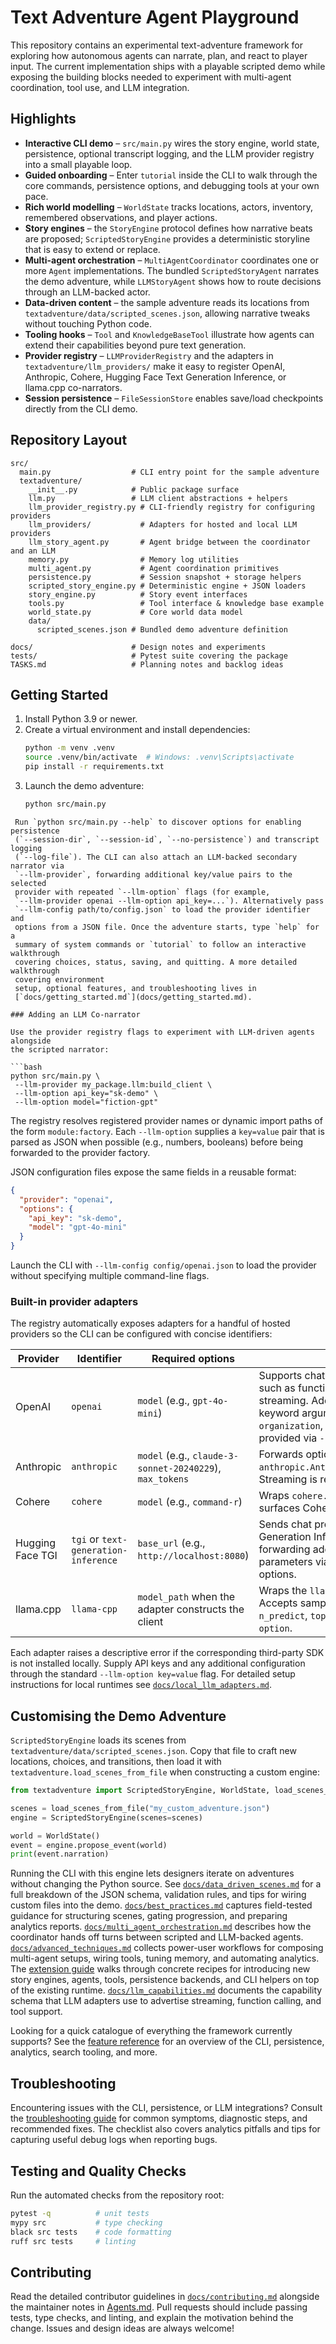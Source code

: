 # Text Adventure Agent Playground

This repository contains an experimental text-adventure framework for exploring
how autonomous agents can narrate, plan, and react to player input. The current
implementation ships with a playable scripted demo while exposing the building
blocks needed to experiment with multi-agent coordination, tool use, and LLM
integration.

## Highlights

- **Interactive CLI demo** – `src/main.py` wires the story engine, world state,
  persistence, optional transcript logging, and the LLM provider registry into a
  small playable loop.
- **Guided onboarding** – Enter `tutorial` inside the CLI to walk through the
  core commands, persistence options, and debugging tools at your own pace.
- **Rich world modelling** – `WorldState` tracks locations, actors, inventory,
  remembered observations, and player actions.
- **Story engines** – the `StoryEngine` protocol defines how narrative beats
  are proposed; `ScriptedStoryEngine` provides a deterministic storyline that
  is easy to extend or replace.
- **Multi-agent orchestration** – `MultiAgentCoordinator` coordinates one or
  more `Agent` implementations. The bundled `ScriptedStoryAgent` narrates the
  demo adventure, while `LLMStoryAgent` shows how to route decisions through an
  LLM-backed actor.
- **Data-driven content** – the sample adventure reads its locations from
  `textadventure/data/scripted_scenes.json`, allowing narrative tweaks without
  touching Python code.
- **Tooling hooks** – `Tool` and `KnowledgeBaseTool` illustrate how agents can
  extend their capabilities beyond pure text generation.
- **Provider registry** – `LLMProviderRegistry` and the adapters in
  `textadventure/llm_providers/` make it easy to register OpenAI, Anthropic,
  Cohere, Hugging Face Text Generation Inference, or llama.cpp co-narrators.
- **Session persistence** – `FileSessionStore` enables save/load checkpoints
  directly from the CLI demo.

## Repository Layout

```
src/
  main.py                  # CLI entry point for the sample adventure
  textadventure/
    __init__.py            # Public package surface
    llm.py                 # LLM client abstractions + helpers
    llm_provider_registry.py # CLI-friendly registry for configuring providers
    llm_providers/           # Adapters for hosted and local LLM providers
    llm_story_agent.py       # Agent bridge between the coordinator and an LLM
    memory.py                # Memory log utilities
    multi_agent.py           # Agent coordination primitives
    persistence.py           # Session snapshot + storage helpers
    scripted_story_engine.py # Deterministic engine + JSON loaders
    story_engine.py          # Story event interfaces
    tools.py                 # Tool interface & knowledge base example
    world_state.py           # Core world data model
    data/
      scripted_scenes.json # Bundled demo adventure definition

docs/                      # Design notes and experiments
tests/                     # Pytest suite covering the package
TASKS.md                   # Planning notes and backlog ideas
```

## Getting Started

1. Install Python 3.9 or newer.
2. Create a virtual environment and install dependencies:
   ```bash
   python -m venv .venv
   source .venv/bin/activate  # Windows: .venv\Scripts\activate
   pip install -r requirements.txt
   ```
3. Launch the demo adventure:
   ```bash
   python src/main.py
 ```
  Run `python src/main.py --help` to discover options for enabling persistence
  (`--session-dir`, `--session-id`, `--no-persistence`) and transcript logging
  (`--log-file`). The CLI can also attach an LLM-backed secondary narrator via
  `--llm-provider`, forwarding additional key/value pairs to the selected
  provider with repeated `--llm-option` flags (for example,
  `--llm-provider openai --llm-option api_key=...`). Alternatively pass
  `--llm-config path/to/config.json` to load the provider identifier and
  options from a JSON file. Once the adventure starts, type `help` for a
  summary of system commands or `tutorial` to follow an interactive walkthrough
  covering choices, status, saving, and quitting. A more detailed walkthrough
  covering environment
  setup, optional features, and troubleshooting lives in
  [`docs/getting_started.md`](docs/getting_started.md).

### Adding an LLM Co-narrator

Use the provider registry flags to experiment with LLM-driven agents alongside
the scripted narrator:

```bash
python src/main.py \
  --llm-provider my_package.llm:build_client \
  --llm-option api_key="sk-demo" \
  --llm-option model="fiction-gpt"
```

The registry resolves registered provider names or dynamic import paths of the
form `module:factory`. Each `--llm-option` supplies a `key=value` pair that is
parsed as JSON when possible (e.g., numbers, booleans) before being forwarded to
the provider factory.

JSON configuration files expose the same fields in a reusable format:

```json
{
  "provider": "openai",
  "options": {
    "api_key": "sk-demo",
    "model": "gpt-4o-mini"
  }
}
```

Launch the CLI with `--llm-config config/openai.json` to load the provider
without specifying multiple command-line flags.

### Built-in provider adapters

The registry automatically exposes adapters for a handful of hosted providers so
the CLI can be configured with concise identifiers:

| Provider | Identifier | Required options | Notes |
| --- | --- | --- | --- |
| OpenAI | `openai` | `model` (e.g., `gpt-4o-mini`) | Supports chat-completions features such as function calling and streaming. Additional `openai.OpenAI` keyword arguments (like `api_key`, `organization`, or `base_url`) can be provided via `--llm-option`. |
| Anthropic | `anthropic` | `model` (e.g., `claude-3-sonnet-20240229`), `max_tokens` | Forwards options to `anthropic.Anthropic.messages.create`. Streaming is reported as supported. |
| Cohere | `cohere` | `model` (e.g., `command-r`) | Wraps `cohere.Client.chat` and surfaces Cohere's usage metadata. |
| Hugging Face TGI | `tgi` or `text-generation-inference` | `base_url` (e.g., `http://localhost:8080`) | Sends chat prompts to a running Text Generation Inference server. Supports forwarding additional JSON parameters via `default_parameters.*` options. |
| llama.cpp | `llama-cpp` | `model_path` when the adapter constructs the client | Wraps the `llama-cpp-python` bindings. Accepts sampling options such as `n_predict`, `top_p`, etc., via `--llm-option`. |

Each adapter raises a descriptive error if the corresponding third-party SDK is
not installed locally. Supply API keys and any additional configuration through
the standard `--llm-option key=value` flag. For detailed setup instructions for
local runtimes see [`docs/local_llm_adapters.md`](docs/local_llm_adapters.md).

## Customising the Demo Adventure

`ScriptedStoryEngine` loads its scenes from
`textadventure/data/scripted_scenes.json`. Copy that file to craft new
locations, choices, and transitions, then load it with
`textadventure.load_scenes_from_file` when constructing a custom engine:

```python
from textadventure import ScriptedStoryEngine, WorldState, load_scenes_from_file

scenes = load_scenes_from_file("my_custom_adventure.json")
engine = ScriptedStoryEngine(scenes=scenes)

world = WorldState()
event = engine.propose_event(world)
print(event.narration)
```

Running the CLI with this engine lets designers iterate on adventures without
changing the Python source. See
[`docs/data_driven_scenes.md`](docs/data_driven_scenes.md) for a full breakdown
of the JSON schema, validation rules, and tips for wiring custom files into the
demo.
[`docs/best_practices.md`](docs/best_practices.md) captures field-tested guidance
for structuring scenes, gating progression, and preparing analytics reports.
[`docs/multi_agent_orchestration.md`](docs/multi_agent_orchestration.md)
describes how the coordinator hands off turns between scripted and LLM-backed
agents.
[`docs/advanced_techniques.md`](docs/advanced_techniques.md) collects power-user
workflows for composing multi-agent setups, wiring tools, tuning memory, and
automating analytics.
The [extension guide](docs/extension_guide.md) walks through concrete recipes
for introducing new story engines, agents, tools, persistence backends, and CLI
helpers on top of the existing runtime.
[`docs/llm_capabilities.md`](docs/llm_capabilities.md) documents the capability
schema that LLM adapters use to advertise streaming, function calling, and tool
support.

Looking for a quick catalogue of everything the framework currently supports?
See the [feature reference](docs/feature_reference.md) for an overview of the
CLI, persistence, analytics, search tooling, and more.

## Troubleshooting

Encountering issues with the CLI, persistence, or LLM integrations? Consult the
[troubleshooting guide](docs/troubleshooting.md) for common symptoms, diagnostic
steps, and recommended fixes. The checklist also covers analytics pitfalls and
tips for capturing useful debug logs when reporting bugs.

## Testing and Quality Checks

Run the automated checks from the repository root:

```bash
pytest -q          # unit tests
mypy src           # type checking
black src tests    # code formatting
ruff src tests     # linting
```

## Contributing

Read the detailed contributor guidelines in
[`docs/contributing.md`](docs/contributing.md) alongside the maintainer notes in
[Agents.md](Agents.md). Pull requests should include passing tests, type checks,
and linting, and explain the motivation behind the change. Issues and design
ideas are always welcome!
